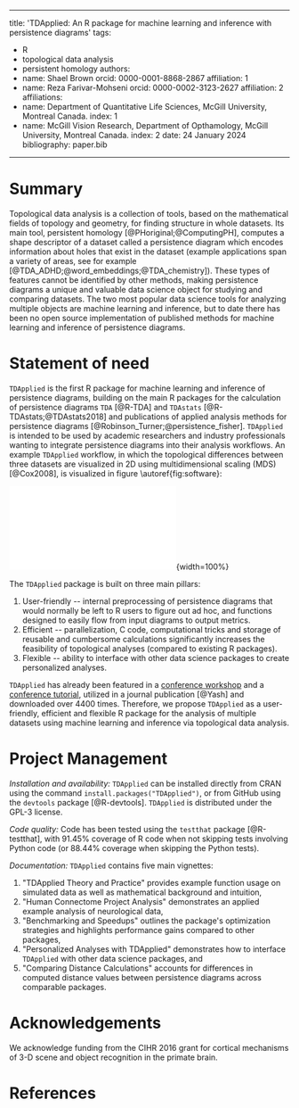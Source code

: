 
---
title: 'TDApplied: An R package for machine learning and inference with persistence diagrams'
tags:
  - R
  - topological data analysis
  - persistent homology
authors:
  - name: Shael Brown
    orcid: 0000-0001-8868-2867
    affiliation: 1
  - name: Reza Farivar-Mohseni
    orcid: 0000-0002-3123-2627
    affiliation: 2
affiliations:
 - name: Department of Quantitative Life Sciences, McGill University, Montreal Canada.
   index: 1
 - name: McGill Vision Research, Department of Opthamology, McGill University, Montreal Canada.
   index: 2
date: 24 January 2024
bibliography: paper.bib

---

# Summary

Topological data analysis is a collection of tools, based on the mathematical fields of topology and geometry, for finding structure in whole datasets. Its main tool, persistent homology [@PHoriginal;@ComputingPH], computes a shape descriptor of a dataset called a persistence diagram which encodes information about holes that exist in the dataset (example applications span a variety of areas, see for example [@TDA_ADHD;@word_embeddings;@TDA_chemistry]). These types of features cannot be identified by other methods, making persistence diagrams a unique and valuable data science object for studying and comparing datasets. The two most popular data science tools for analyzing multiple objects are machine learning and inference, but to date there has been no open source implementation of published methods for machine learning and inference of persistence diagrams.

# Statement of need

`TDApplied` is the first R package for machine learning and inference of persistence diagrams, building on the main R packages for the calculation of persistence diagrams `TDA` [@R-TDA] and `TDAstats` [@R-TDAstats;@TDAstats2018] and publications of applied analysis methods for persistence diagrams [@Robinson_Turner;@persistence_fisher]. `TDApplied` is intended to be used by academic researchers and industry professionals wanting to integrate persistence diagrams into their analysis workflows. An example `TDApplied` workflow, in which the topological differences between three datasets are visualized in 2D using multidimensional scaling (MDS) [@Cox2008], is visualized in figure \autoref{fig:software}: 

![An example `TDApplied` workflow. A dataset (D1, left) contains one loop (yellow) and two clusters (the loop forms one cluster and the three points on the bottom are another cluster, and clusters are denoted by the color red). These topological features are captured with persistent homology in a persistence diagram PD1 (middle top), and two other data sets, D2 and D3 (not shown), have their persistence diagrams, PD2 and PD3, computed (middle center and middle bottom). PD1 and PD2 are not very topologically different in terms of their loops, with both containing a loop with similar birth and death values, and this is represented by a dashed-line relationship. On the other hand, PD2 and PD3 are topologically different in terms of their loops because PD3 does not contain a loop, and this is represented by a dotted-line relationship. `TDApplied` can quantify these topological differences and use MDS to project the persistence diagrams into three points in a 2D embedding space (right) where interpoint distances reflect the topological differences between the persistence diagrams. \label{fig:software}](software.pdf){width=100%}

The `TDApplied` package is built on three main pillars:

1. User-friendly -- internal preprocessing of persistence diagrams that would normally be left to R users to figure out ad hoc, and functions designed to easily flow from input diagrams to output metrics.
2. Efficient -- parallelization, C code, computational tricks and storage of reusable and cumbersome calculations significantly increases the feasibility of topological analyses (compared to existing R packages).
3. Flexible -- ability to interface with other data science packages to create  personalized analyses.

`TDApplied` has already been featured in a [conference workshop](https://github.com/WoComtoQC/wocomtoqc.github.io/blob/main/abstract.md) and a [conference tutorial](https://www.ihcisociety.org/program/tutorial-lecture), utilized in a journal publication [@Yash] and downloaded over 4400 times. Therefore, we propose `TDApplied` as a user-friendly, efficient and flexible R package for the analysis of multiple datasets using machine learning and inference via topological data analysis.

# Project Management

*Installation and availability:* `TDApplied` can be installed directly from CRAN using the command `install.packages("TDApplied")`, or from GitHub using the `devtools` package [@R-devtools]. `TDApplied` is distributed under the GPL-3 license.

*Code quality:* Code has been tested using the `testthat` package [@R-testthat], with 91.45\% coverage of R code when not skipping tests involving Python code (or 88.44\% coverage when skipping the Python tests).

*Documentation:* `TDApplied` contains five main vignettes: 

1. "TDApplied Theory and Practice" provides example function usage on simulated data as well as mathematical background and intuition, 
2. "Human Connectome Project Analysis" demonstrates an applied example analysis of neurological data, 
3. "Benchmarking and Speedups" outlines the package's optimization strategies and highlights performance gains compared to other packages, 
4. "Personalized Analyses with TDApplied" demonstrates how to interface `TDApplied` with other data science packages, and 
5. "Comparing Distance Calculations" accounts for differences in computed distance values between persistence diagrams across comparable packages.

# Acknowledgements

We acknowledge funding from the CIHR 2016 grant for cortical mechanisms of 3-D scene and object recognition in the primate brain.

# References
